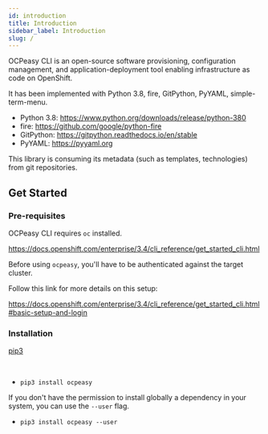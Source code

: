 ```yaml
---
id: introduction
title: Introduction
sidebar_label: Introduction
slug: /
---
```



OCPeasy CLI is an open-source software provisioning, configuration management, and application-deployment tool enabling infrastructure as code on OpenShift.

It has been implemented with Python 3.8, fire, GitPython, PyYAML, simple-term-menu.

- Python 3.8: https://www.python.org/downloads/release/python-380
- fire: https://github.com/google/python-fire
- GitPython: https://gitpython.readthedocs.io/en/stable
- PyYAML: https://pyyaml.org


This library is consuming its metadata (such as templates, technologies) from git repositories.

## Get Started

### Pre-requisites

OCPeasy CLI requires `oc` installed.

https://docs.openshift.com/enterprise/3.4/cli_reference/get_started_cli.html

Before using `ocpeasy`, you'll have to be authenticated against the target cluster.

Follow this link for more details on this setup:

https://docs.openshift.com/enterprise/3.4/cli_reference/get_started_cli.html#basic-setup-and-login


### Installation

<a
  target="_blank"
  href="https://pip.pypa.io/en/stable/">
  pip3
</a>

<br/>

- `pip3 install ocpeasy`

If you don't have the permission to install globally a dependency in your system, you can use the `--user` flag.

- `pip3 install ocpeasy --user`



### 